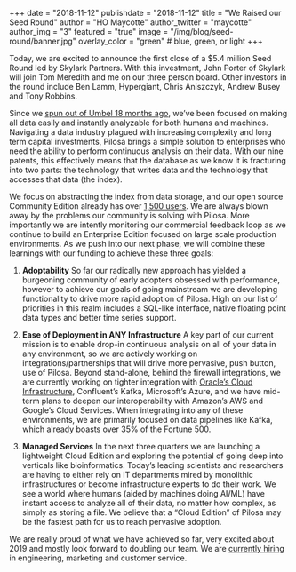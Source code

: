 +++
date = "2018-11-12"
publishdate = "2018-11-12"
title = "We Raised our Seed Round"
author = "HO Maycotte"
author_twitter = "maycotte"
author_img = "3"
featured = "true"
image = "/img/blog/seed-round/banner.jpg"
overlay_color = "green" # blue, green, or light
+++

Today, we are excited to announce the first close of a $5.4 million Seed Round led by Skylark Partners. With this investment, John Porter of Skylark will join Tom Meredith and me on our three person board. Other investors in the round include Ben Lamm, Hypergiant, Chris Aniszczyk, Andrew Busey and Tony Robbins.

<!--more-->

Since we [spun out of Umbel 18 months ago](https://www.statesman.com/news/20170509/austin-based-umbel-spinoff-pilosa-is-pushing-its-big-data-indexing-at-this-weeks-oscon), we’ve been focused on making all data easily and instantly analyzable for both humans and machines. Navigating a data industry plagued with increasing complexity and long term capital investments, Pilosa brings a simple solution to enterprises who need the ability to perform continuous analysis on their data. With our nine patents, this effectively means that the database as we know it is fracturing into two parts: the technology that writes data and the technology that accesses that data (the index). 
 
We focus on abstracting the index from data storage, and our open source Community Edition already has over [1,500 users](https://github.com/pilosa/pilosa/stargazers). We are always blown away by the problems our community is solving with Pilosa. More importantly we are intently monitoring our commercial feedback loop as we continue to build an Enterprise Edition focused on large scale production environments. As we push into our next phase, we will combine these learnings with our funding to achieve these three goals:
 
1. **Adoptability**
So far our radically new approach has yielded a burgeoning community of early adopters obsessed with performance, however to achieve our goals of going mainstream we are developing functionality to drive more rapid adoption of Pilosa. High on our list of priorities in this realm includes a SQL-like interface, native floating point data types and better time series support.
 
2. **Ease of Deployment in ANY Infrastructure**
A key part of our current mission is to enable drop-in continuous analysis on all of your data in any environment, so we are actively working on integrations/partnerships that will drive more pervasive, push button, use of Pilosa. Beyond stand-alone, behind the firewall integrations, we are currently working on tighter integration with [Oracle’s Cloud Infrastructure](http://oracle.com/corporate/pressrelease/inaugural-austin-startup-class-101118.html), Confluent’s Kafka, Microsoft’s Azure, and we have mid-term plans to deepen our interoperability with Amazon’s AWS and Google’s Cloud Services. When integrating into any of these environments, we are primarily focused on data pipelines like Kafka, which already boasts over 35% of the Fortune 500.
 
3. **Managed Services**
In the next three quarters we are launching a lightweight Cloud Edition and exploring the potential of going deep into verticals like bioinformatics. Today’s leading scientists and researchers are having to either rely on IT departments mired by monolithic infrastructures or become infrastructure experts to do their work. We see a world where humans (aided by machines doing AI/ML) have instant access to analyze all of their data, no matter how complex, as simply as storing a file. We believe that a “Cloud Edition” of Pilosa may be the fastest path for us to reach pervasive adoption.
 
We are really proud of what we have achieved so far, very excited about 2019 and mostly look forward to doubling our team. We are [currently hiring](https://www.pilosa.com/careers/) in engineering, marketing and customer service. 



